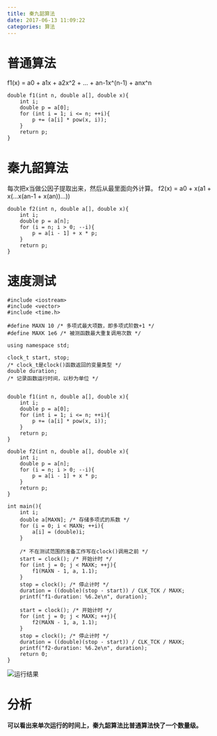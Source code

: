 ```yaml
---
title: 秦九韶算法
date: 2017-06-13 11:09:22
categories: 算法
---
```

# 普通算法
f1(x) = a0 + a1x + a2x^2 + ... + an-1x^(n-1) + anx^n

	double f1(int n, double a[], double x){
		int i;
		double p = a[0];
		for (int i = 1; i <= n; ++i){
			p += (a[i] * pow(x, i));
		}
		return p;
	}
<!--more-->
# 秦九韶算法
每次把x当做公因子提取出来，然后从最里面向外计算。
f2(x) = a0 + x(a1 + x(...x(an-1 + x(an))...))

	double f2(int n, double a[], double x){
		int i;
		double p = a[n];
		for (i = n; i > 0; --i){
			p = a[i - 1] + x * p;
		}
		return p;
	}

# 速度测试

	#include <iostream>
	#include <vector>
	#include <time.h>

	#define MAXN 10 /* 多项式最大项数，即多项式阶数+1 */
	#define MAXK 1e6 /* 被测函数最大重复调用次数 */

	using namespace std;

	clock_t start, stop;
	/* clock_t是clock()函数返回的变量类型 */
	double duration;
	/* 记录函数运行时间，以秒为单位 */


	double f1(int n, double a[], double x){
		int i;
		double p = a[0];
		for (int i = 1; i <= n; ++i){
			p += (a[i] * pow(x, i));
		}
		return p;
	}

	double f2(int n, double a[], double x){
		int i;
		double p = a[n];
		for (i = n; i > 0; --i){
			p = a[i - 1] + x * p;
		}
		return p;
	}

	int main(){
		int i;
		double a[MAXN]; /* 存储多项式的系数 */
		for (i = 0; i < MAXN; ++i){
			a[i] = (double)i;
		}

		/* 不在测试范围的准备工作写在clock()调用之前 */
		start = clock(); /* 开始计时 */
		for (int j = 0; j < MAXK; ++j){
			f1(MAXN - 1, a, 1.1);
		}
		stop = clock(); /* 停止计时 */
		duration = ((double)(stop - start)) / CLK_TCK / MAXK;
		printf("f1-duration: %6.2e\n", duration);

		start = clock(); /* 开始计时 */
		for (int j = 0; j < MAXK; ++j){
			f2(MAXN - 1, a, 1.1);
		}
		stop = clock(); /* 停止计时 */
		duration = ((double)(stop - start)) / CLK_TCK / MAXK;
		printf("f2-duration: %6.2e\n", duration);
		return 0;
	}

![运行结果](http://upload-images.jianshu.io/upload_images/2319568-0ac5ff17ae7c81d0.png?imageMogr2/auto-orient/strip%7CimageView2/2/w/1240)
# 分析
**可以看出来单次运行的时间上，秦九韶算法比普通算法快了一个数量级。**